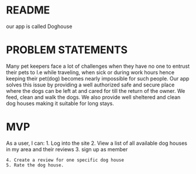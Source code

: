 # README
our app is called Doghouse 
# PROBLEM STATEMENTS

Many pet keepers face a lot of challenges when they have no one to entrust their pets to I.e while traveling, when sick or during work hours hence keeping their pet(dog) becomes nearly impossible for such people. Our app solves this issue by providing a well authorized safe and secure place where the dogs can be left at and cared for till the return of the owner. We feed, clean and walk the dogs. We also provide well sheltered and clean dog houses making it suitable for long stays.

# MVP

 As a user, I can:
    1. Log into the site
    2. View a list of all available dog houses in my area and their reviews
    3. sign up as member
       
    4. Create a review for one specific dog house
    5. Rate the dog house.